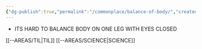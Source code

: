 ```yaml
---
{"dg-publish":true,"permalink":"/commonplace/balance-of-body/","created":"2025-03-04T06:02:28.468+08:00","updated":"2025-03-25T18:46:57.091+08:00"}
---
```



- ITS HARD TO BALANCE BODY ON ONE LEG WITH EYES CLOSED



[[--AREAS/TIL\|TIL]]
[[--AREAS/SCIENCE\|SCIENCE]]


